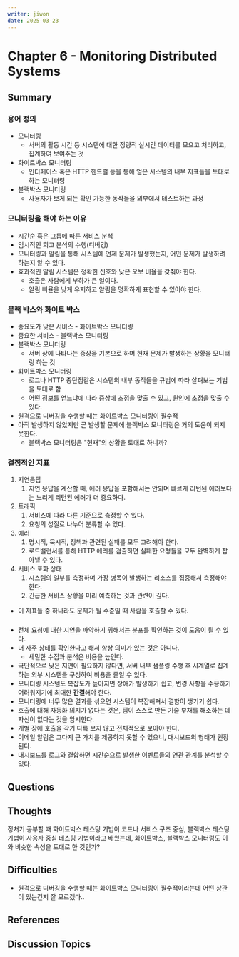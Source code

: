 ```yaml
---
writer: jiwon
date: 2025-03-23
---
```


# Chapter 6 - Monitoring Distributed Systems

## Summary
### 용어 정의
- 모니터링
  - 서버의 활동 시간 등 시스템에 대한 정량적 실시간 데이터를 모으고 처리하고, 집계하여 보여주는 것
- 화이트박스 모니터링
  - 인터페이스 혹은 HTTP 핸드럴 등을 통해 얻은 시스템의 내부 지표들을 토대로 하는 모니터링
- 블랙박스 모니터링
  - 사용자가 보게 되는 확인 가능한 동작들을 외부에서 테스트하는 과정
### 모니터링을 해야 하는 이유
- 시간순 혹은 그룹에 따른 서비스 분석
- 임시적인 회고 분석의 수행(디버깅)
- 모니터링과 알림을 통해 시스템에 언제 문제가 발생했는지, 어떤 문제가 발생하려 하는지 알 수 있다.
- 효과적인 알림 시스템은 정확한 신호와 낮은 오보 비율을 갖춰야 한다.
  - 호출은 사람에게 부하가 큰 일이다.
  - 알림 비율을 낮게 유지하고 알림을 명확하게 표현할 수 있어야 한다.
### 블랙 박스와 화이트 박스
- 중요도가 낮은 서비스 - 화이트박스 모니터링
- 중요한 서비스 - 블랙박스 모니터링
- 블랙박스 모니터링
  - 서버 상에 나타나는 증상을 기본으로 하며 현재 문제가 발생하는 상황을 모니터링 하는 것
- 화이트박스 모니터링
  - 로그나 HTTP 종단점같은 시스템의 내부 동작들을 규범에 따라 살펴보는 기법을 토대로 함
  - 어떤 정보를 얻느냐에 따라 증상에 초점을 맞출 수 있고, 원인에 초점을 맞출 수 있다.
- 원격으로 디버깅을 수행할 때는 화이트박스 모니터링이 필수적
- 아직 발생하지 않았지만 곧 발생할 문제에 블랙박스 모니터링은 거의 도움이 되지 못한다.
  - 블랙박스 모니터링은 "현재"의 상황을 토대로 하니까?

### 결정적인 지표
1. 지연응답
   1. 지연 응답을 계산할 때, 에러 응답을 포함해서는 안되며 빠르게 리턴된 에러보다는 느리게 리턴된 에러가 더 중요하다.
2. 트래픽
   1. 서비스에 따라 다른 기준으로 측정할 수 있다.
   2. 요청의 성질로 나누어 분류할 수 있다.
3. 에러
   1. 명시적, 묵시적, 정책과 관련된 실패를 모두 고려해야 한다.
   2. 로드밸런서를 통해 HTTP 에러를 검출하면 실패한 요청들을 모두 완벽하게 잡아낼 수 있다.
4. 서비스 포화 상태
   1. 시스템의 일부를 측정하며 가장 병목이 발생하는 리소스를 집중해서 측정해야 한다.
   2. 긴급한 서비스 상황을 미리 예측하는 것과 관련이 깊다.
- 이 지표들 중 하나라도 문제가 될 수준일 때 사람을 호출할 수 있다.
### 
- 전체 요청에 대한 지연을 파악하기 위해서는 분포를 확인하는 것이 도움이 될 수 있다.
- 더 자주 상태를 확인한다고 해서 항상 의미가 있는 것은 아니다.
  - 세밀한 수집과 분석은 비용을 높인다.
- 극단적으로 낮은 지연이 필요하지 않다면, 서버 내부 샘플링 수행 후 시계열로 집계하는 외부 시스템을 구성하여 비용을 줄일 수 있다.
- 모니터링 시스템도 복잡도가 높아지면 장애가 발생하기 쉽고, 변경 사항을 수용하기 어려워지기에 최대한 **간결**해야 한다.
- 모니터링에 너무 많은 결과를 섞으면 시스템이 복잡해져서 결함이 생기기 쉽다.
- 호출에 대해 자동화 의지가 없다는 것은, 팀이 스스로 만든 기술 부채를 해소하는 데 자신이 없다는 것을 암시한다.
- 개별 장애 호출을 각기 다륵 보지 않고 전체적으로 보아야 한다.
- 이메일 알림은 그다지 큰 가치를 제공하지 못할 수 있으니, 대시보드의 형태가 권장된다.
- 대시보드를 로그와 결합하면 시간순으로 발생한 이벤트들의 연관 관계를 분석할 수 있다.

## Questions

## Thoughts
정처기 공부할 때 화이트박스 테스팅 기법이 코드나 서비스 구조 중심, 블랙박스 테스팅 기법이 사용자 중심 테스팅 기법이라고 배웠는데, 화이트박스, 블랙박스 모니터링도 이와 비슷한 속성을 토대로 한 것인가?

## Difficulties
- 원격으로 디버깅을 수행할 때는 화이트박스 모니터링이 필수적이라는데 어떤 상관이 있는건지 잘 모르겠다..

## References
<!-- 추가 찾아본 레퍼런스 -->

## Discussion Topics
<!-- 다른 사람의 의견이 궁금한 부분 -->